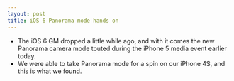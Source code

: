 ```yaml
---
layout: post
title: iOS 6 Panorama mode hands on
---
```

* The iOS 6 GM dropped a little while ago, and with it comes the new Panorama camera mode touted during the iPhone 5 media event earlier today.
* We were able to take Panorama mode for a spin on our iPhone 4S, and this is what we found.

